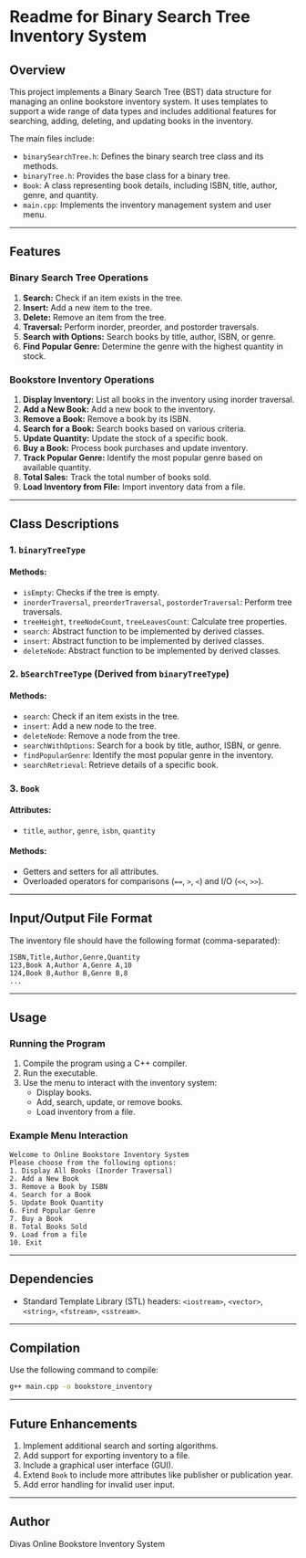 # Readme for Binary Search Tree Inventory System

## Overview

This project implements a Binary Search Tree (BST) data structure for managing an online bookstore inventory system. It uses templates to support a wide range of data types and includes additional features for searching, adding, deleting, and updating books in the inventory.

The main files include:

- `binarySearchTree.h`: Defines the binary search tree class and its methods.
- `binaryTree.h`: Provides the base class for a binary tree.
- `Book`: A class representing book details, including ISBN, title, author, genre, and quantity.
- `main.cpp`: Implements the inventory management system and user menu.

---

## Features

### Binary Search Tree Operations

1. **Search:** Check if an item exists in the tree.
2. **Insert:** Add a new item to the tree.
3. **Delete:** Remove an item from the tree.
4. **Traversal:** Perform inorder, preorder, and postorder traversals.
5. **Search with Options:** Search books by title, author, ISBN, or genre.
6. **Find Popular Genre:** Determine the genre with the highest quantity in stock.

### Bookstore Inventory Operations

1. **Display Inventory:** List all books in the inventory using inorder traversal.
2. **Add a New Book:** Add a new book to the inventory.
3. **Remove a Book:** Remove a book by its ISBN.
4. **Search for a Book:** Search books based on various criteria.
5. **Update Quantity:** Update the stock of a specific book.
6. **Buy a Book:** Process book purchases and update inventory.
7. **Track Popular Genre:** Identify the most popular genre based on available quantity.
8. **Total Sales:** Track the total number of books sold.
9. **Load Inventory from File:** Import inventory data from a file.

---

## Class Descriptions

### 1. **`binaryTreeType`**

#### Methods:

- `isEmpty`: Checks if the tree is empty.
- `inorderTraversal`, `preorderTraversal`, `postorderTraversal`: Perform tree traversals.
- `treeHeight`, `treeNodeCount`, `treeLeavesCount`: Calculate tree properties.
- `search`: Abstract function to be implemented by derived classes.
- `insert`: Abstract function to be implemented by derived classes.
- `deleteNode`: Abstract function to be implemented by derived classes.

### 2. **`bSearchTreeType`** (Derived from `binaryTreeType`)

#### Methods:

- `search`: Check if an item exists in the tree.
- `insert`: Add a new node to the tree.
- `deleteNode`: Remove a node from the tree.
- `searchWithOptions`: Search for a book by title, author, ISBN, or genre.
- `findPopularGenre`: Identify the most popular genre in the inventory.
- `searchRetrieval`: Retrieve details of a specific book.

### 3. **`Book`**

#### Attributes:

- `title`, `author`, `genre`, `isbn`, `quantity`

#### Methods:

- Getters and setters for all attributes.
- Overloaded operators for comparisons (`==`, `>`, `<`) and I/O (`<<`, `>>`).

---

## Input/Output File Format

The inventory file should have the following format (comma-separated):

```
ISBN,Title,Author,Genre,Quantity
123,Book A,Author A,Genre A,10
124,Book B,Author B,Genre B,8
...
```

---

## Usage

### Running the Program

1. Compile the program using a C++ compiler.
2. Run the executable.
3. Use the menu to interact with the inventory system:
   - Display books.
   - Add, search, update, or remove books.
   - Load inventory from a file.

### Example Menu Interaction

```
Welcome to Online Bookstore Inventory System
Please choose from the following options:
1. Display All Books (Inorder Traversal)
2. Add a New Book
3. Remove a Book by ISBN
4. Search for a Book
5. Update Book Quantity
6. Find Popular Genre
7. Buy a Book
8. Total Books Sold
9. Load from a file
10. Exit
```

---

## Dependencies

- Standard Template Library (STL) headers: `<iostream>`, `<vector>`, `<string>`, `<fstream>`, `<sstream>`.

---

## Compilation

Use the following command to compile:

```bash
g++ main.cpp -o bookstore_inventory
```

---

## Future Enhancements

1. Implement additional search and sorting algorithms.
2. Add support for exporting inventory to a file.
3. Include a graphical user interface (GUI).
4. Extend `Book` to include more attributes like publisher or publication year.
5. Add error handling for invalid user input.

---

## Author

Divas Online Bookstore Inventory System


